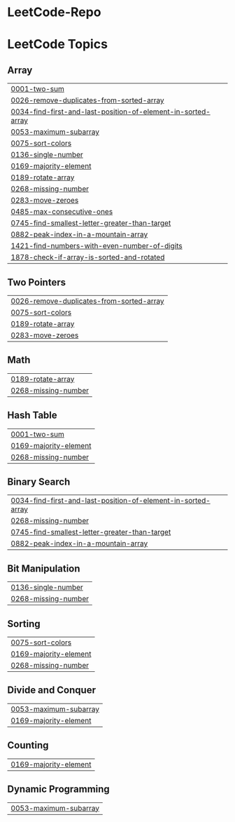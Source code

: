 # LeetCode-Repo
<!---LeetCode Topics Start-->
# LeetCode Topics
## Array
|  |
| ------- |
| [0001-two-sum](https://github.com/DivyaDaram8/LeetCode-Repo/tree/master/0001-two-sum) |
| [0026-remove-duplicates-from-sorted-array](https://github.com/DivyaDaram8/LeetCode-Repo/tree/master/0026-remove-duplicates-from-sorted-array) |
| [0034-find-first-and-last-position-of-element-in-sorted-array](https://github.com/DivyaDaram8/LeetCode-Repo/tree/master/0034-find-first-and-last-position-of-element-in-sorted-array) |
| [0053-maximum-subarray](https://github.com/DivyaDaram8/LeetCode-Repo/tree/master/0053-maximum-subarray) |
| [0075-sort-colors](https://github.com/DivyaDaram8/LeetCode-Repo/tree/master/0075-sort-colors) |
| [0136-single-number](https://github.com/DivyaDaram8/LeetCode-Repo/tree/master/0136-single-number) |
| [0169-majority-element](https://github.com/DivyaDaram8/LeetCode-Repo/tree/master/0169-majority-element) |
| [0189-rotate-array](https://github.com/DivyaDaram8/LeetCode-Repo/tree/master/0189-rotate-array) |
| [0268-missing-number](https://github.com/DivyaDaram8/LeetCode-Repo/tree/master/0268-missing-number) |
| [0283-move-zeroes](https://github.com/DivyaDaram8/LeetCode-Repo/tree/master/0283-move-zeroes) |
| [0485-max-consecutive-ones](https://github.com/DivyaDaram8/LeetCode-Repo/tree/master/0485-max-consecutive-ones) |
| [0745-find-smallest-letter-greater-than-target](https://github.com/DivyaDaram8/LeetCode-Repo/tree/master/0745-find-smallest-letter-greater-than-target) |
| [0882-peak-index-in-a-mountain-array](https://github.com/DivyaDaram8/LeetCode-Repo/tree/master/0882-peak-index-in-a-mountain-array) |
| [1421-find-numbers-with-even-number-of-digits](https://github.com/DivyaDaram8/LeetCode-Repo/tree/master/1421-find-numbers-with-even-number-of-digits) |
| [1878-check-if-array-is-sorted-and-rotated](https://github.com/DivyaDaram8/LeetCode-Repo/tree/master/1878-check-if-array-is-sorted-and-rotated) |
## Two Pointers
|  |
| ------- |
| [0026-remove-duplicates-from-sorted-array](https://github.com/DivyaDaram8/LeetCode-Repo/tree/master/0026-remove-duplicates-from-sorted-array) |
| [0075-sort-colors](https://github.com/DivyaDaram8/LeetCode-Repo/tree/master/0075-sort-colors) |
| [0189-rotate-array](https://github.com/DivyaDaram8/LeetCode-Repo/tree/master/0189-rotate-array) |
| [0283-move-zeroes](https://github.com/DivyaDaram8/LeetCode-Repo/tree/master/0283-move-zeroes) |
## Math
|  |
| ------- |
| [0189-rotate-array](https://github.com/DivyaDaram8/LeetCode-Repo/tree/master/0189-rotate-array) |
| [0268-missing-number](https://github.com/DivyaDaram8/LeetCode-Repo/tree/master/0268-missing-number) |
## Hash Table
|  |
| ------- |
| [0001-two-sum](https://github.com/DivyaDaram8/LeetCode-Repo/tree/master/0001-two-sum) |
| [0169-majority-element](https://github.com/DivyaDaram8/LeetCode-Repo/tree/master/0169-majority-element) |
| [0268-missing-number](https://github.com/DivyaDaram8/LeetCode-Repo/tree/master/0268-missing-number) |
## Binary Search
|  |
| ------- |
| [0034-find-first-and-last-position-of-element-in-sorted-array](https://github.com/DivyaDaram8/LeetCode-Repo/tree/master/0034-find-first-and-last-position-of-element-in-sorted-array) |
| [0268-missing-number](https://github.com/DivyaDaram8/LeetCode-Repo/tree/master/0268-missing-number) |
| [0745-find-smallest-letter-greater-than-target](https://github.com/DivyaDaram8/LeetCode-Repo/tree/master/0745-find-smallest-letter-greater-than-target) |
| [0882-peak-index-in-a-mountain-array](https://github.com/DivyaDaram8/LeetCode-Repo/tree/master/0882-peak-index-in-a-mountain-array) |
## Bit Manipulation
|  |
| ------- |
| [0136-single-number](https://github.com/DivyaDaram8/LeetCode-Repo/tree/master/0136-single-number) |
| [0268-missing-number](https://github.com/DivyaDaram8/LeetCode-Repo/tree/master/0268-missing-number) |
## Sorting
|  |
| ------- |
| [0075-sort-colors](https://github.com/DivyaDaram8/LeetCode-Repo/tree/master/0075-sort-colors) |
| [0169-majority-element](https://github.com/DivyaDaram8/LeetCode-Repo/tree/master/0169-majority-element) |
| [0268-missing-number](https://github.com/DivyaDaram8/LeetCode-Repo/tree/master/0268-missing-number) |
## Divide and Conquer
|  |
| ------- |
| [0053-maximum-subarray](https://github.com/DivyaDaram8/LeetCode-Repo/tree/master/0053-maximum-subarray) |
| [0169-majority-element](https://github.com/DivyaDaram8/LeetCode-Repo/tree/master/0169-majority-element) |
## Counting
|  |
| ------- |
| [0169-majority-element](https://github.com/DivyaDaram8/LeetCode-Repo/tree/master/0169-majority-element) |
## Dynamic Programming
|  |
| ------- |
| [0053-maximum-subarray](https://github.com/DivyaDaram8/LeetCode-Repo/tree/master/0053-maximum-subarray) |
<!---LeetCode Topics End-->